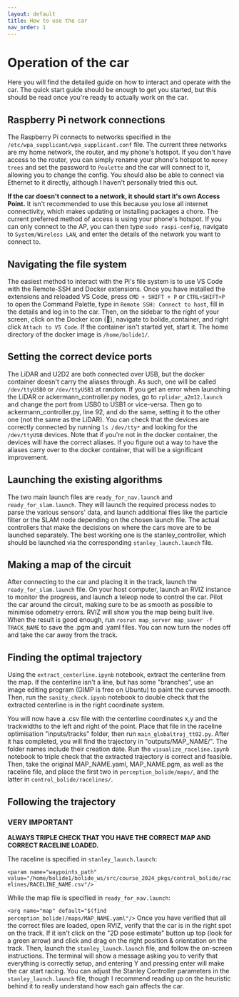 ```yaml
---
layout: default
title: How to use the car
nav_order: 1
---
```


# Operation of the car

Here you will find the detailed guide on how to interact and operate with the car. The quick start guide should be enough to get you started, but this should be read once you're ready to actually work on the car.

## Raspberry Pi network connections

The Raspberry Pi connects to networks specified in the ```/etc/wpa_supplicant/wpa_supplicant.conf``` file. The current three networks are my home network, the router, and my phone's hotspot. If you don't have access to the router, you can simply rename your phone's hotspot to ```money trees``` and set the password to ```Poulette``` and the car will connect to it, allowing you to change the config. You should also be able to connect via Ethernet to it directly, although I haven't personally tried this out. 

**If the car doesn't connect to a network, it should start it's own Access Point.** It isn't recommended to use this because you lose all internet connectivity, which makes updating or installing packages a chore. The current preferred method of access is using your phone's hotspot. If you can only connect to the AP, you can then type ```sudo raspi-config```, navigate to ```System/Wireless LAN```, and enter the details of the network you want to connect to.

## Navigating the file system

The easiest method to interact with the Pi's file system is to use VS Code with the Remote-SSH and Docker extensions. Once you have installed the extensions and reloaded VS Code, press ```CMD + SHIFT + P``` or ```CTRL+SHIFT+P``` to open the Command Palette, type in ```Remote SSH: Connect to host```, fill in the details and log in to the car. Then, on the sidebar to the right of your screen, click on the Docker icon (🐳), navigate to bolide_container, and right click ```Attach to VS Code```. If the container isn't started yet, start it. The home directory of the docker image is ```/home/bolide1/```. 

## Setting the correct device ports

The LiDAR and U2D2 are both connected over USB, but the docker container doesn't carry the aliases through. As such, one will be called ```/dev/ttyUSB0``` or ```/dev/ttyUSB1``` at random. If you get an error when launching the LiDAR or ackermann_controller.py nodes, go to ```rplidar_a2m12.launch``` and change the port from USB0 to USB1 or vice-versa. Then go to ackermann_controller.py, line 92, and do the same, setting it to the other one (not the same as the LiDAR). You can check that the devices are correctly connected by running ```ls /dev/tty*``` and looking for the ```/dev/ttyUSB``` devices. Note that if you're not in the docker container, the devices will have the correct aliases. If you figure out a way to have the aliases carry over to the docker container, that will be a significant improvement.

## Launching the existing algorithms

The two main launch files are ```ready_for_nav.launch``` and ```ready_for_slam.launch```. They will launch the required process nodes to parse the various sensors' data, and launch additional files like the particle filter or the SLAM node depending on the chosen launch file. The actual controllers that make the decisions on where the cars move are to be launched separately. The best working one is the stanley_controller, which should be launched via the corresponding ```stanley_launch.launch``` file. 

## Making a map of the circuit

After connecting to the car and placing it in the track, launch the ```ready_for_slam.launch``` file. On your host computer, launch an RVIZ instance to monitor the progress, and launch a teleop node to control the car. Pilot the car around the circuit, making sure to be as smooth as possible to minimise odometry errors. RVIZ will show you the map being built live. When the result is good enough, run ```rosrun map_server map_saver -f TRACK_NAME``` to save the .pgm and .yaml files. You can now turn the nodes off and take the car away from the track.

## Finding the optimal trajectory

Using the ```extract_centerline.ipynb``` notebook, extract the centerline from the map. If the centerline isn't a line, but has some "branches", use an image editing program (GIMP is free on Ubuntu) to paint the curves smooth. Then, run the ```sanity_check.ipynb``` notebook to double check that the extracted centerline is in the right coordinate system. 

You will now have a .csv file with the centerline coordinates x,y and the trackwidths to the left and right of the point. Place that file in the raceline optimisation "inputs/tracks" folder, then run ```main_globaltraj_tt02.py```. After it has completed, you will find the trajectory in "outputs/MAP_NAME/". The folder names include their creation date. Run the ```visualize_raceline.ipynb``` notebook to triple check that the extracted trajectory is correct and feasible. Then, take the original MAP_NAME.yaml, MAP_NAME.pgm, as well as the raceline file, and place the first two in ```perception_bolide/maps/```, and the latter in ```control_bolide/racelines/```. 

## Following the trajectory

### VERY IMPORTANT 

**ALWAYS TRIPLE CHECK THAT YOU HAVE THE CORRECT MAP AND CORRECT RACELINE LOADED.**

The raceline is specified in ```stanley_launch.launch```: 

```<param name="waypoints_path" value="/home/bolide1/bolide_ws/src/course_2024_pkgs/control_bolide/racelines/RACELINE_NAME.csv"/>```

While the map file is specified in ```ready_for_nav.launch```: 

```<arg name="map" default="$(find perception_bolide)/maps/MAP_NAME.yaml"/>```
Once you have verified that all the correct files are loaded, open RVIZ, verify that the car is in the right spot on the track. If it isn't click on the "2D pose estimate" button up top (look for a green arrow) and click and drag on the right position & orientation on the track. Then, launch the ```stanley_launch.launch``` file, and follow the on-screen instructions. The terminal will show a message asking you to verify that everything is correctly setup, and entering Y and pressing enter will make the car start racing. You can adjust the Stanley Controller parameters in the ```stanley_launch.launch``` file, though I recommend reading up on the heuristic behind it to really understand how each gain affects the car. 
